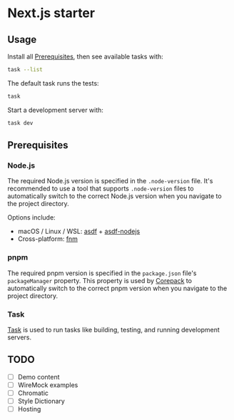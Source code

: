 # Next.js starter

## Usage

Install all [Prerequisites], then see available tasks with:

[prerequisites]: #prerequisites

```sh
task --list
```

The default task runs the tests:

```sh
task
```

Start a development server with:

```sh
task dev
```

## Prerequisites

### Node.js

The required Node.js version is specified in the `.node-version` file. It's
recommended to use a tool that supports `.node-version` files to automatically
switch to the correct Node.js version when you navigate to the project
directory.

Options include:

- macOS / Linux / WSL: [asdf] + [asdf-nodejs]
- Cross-platform: [fnm]

[asdf]: https://asdf-vm.com/
[asdf-nodejs]: https://github.com/asdf-vm/asdf-nodejs
[fnm]: https://github.com/Schniz/fnm

### pnpm

The required pnpm version is specified in the `package.json` file's
`packageManager` property. This property is used by [Corepack] to automatically
switch to the correct pnpm version when you navigate to the project directory.

[corepack]: https://github.com/nodejs/corepack

### Task

[Task] is used to run tasks like building, testing, and running development
servers.

[task]: https://taskfile.dev/

## TODO

- [ ] Demo content
- [ ] WireMock examples
- [ ] Chromatic
- [ ] Style Dictionary
- [ ] Hosting
